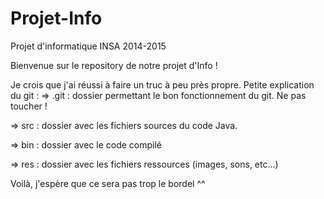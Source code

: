 # Projet-Info
Projet d'informatique INSA 2014-2015

Bienvenue sur le repository de notre projet d'Info !

Je crois que j'ai réussi à faire un truc à peu près propre.
Petite explication du git :
  => .git : dossier permettant le bon fonctionnement du git. Ne pas toucher !
  
  => src : dossier avec les fichiers sources du code Java.
  
  => bin : dossier avec le code compilé
  
  => res : dossier avec les fichiers ressources (images, sons, etc...)
  

Voilà, j'espère que ce sera pas trop le bordel ^^
  

